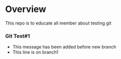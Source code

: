 # Overview
This repo is to educate all member about testing git

### Git Test#1
- This message has been added before new branch
- This line is on branch1